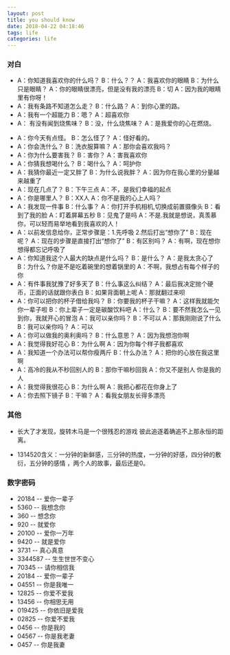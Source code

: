 ```yaml
---
layout: post
title: you should know
date: 2018-04-22 04:18:46
tags: life
categories: life
---
```


### 对白

- A：你知道我喜欢你的什么吗？
  B：什么？？
  A：我喜欢你的眼睛 
  B：为什么只是眼睛？
  A：你的眼睛很漂亮，但是没有我的漂亮 
  B：切 
  A：因为我的眼睛里有你呀！ 
-   A：我有条路不知道怎么走？
  B：什么路？
  A：到你心里的路。 
-   A：我有一个超能力 
  B：嗯？
  A：超喜欢你
-   A： 有没有闻到烧焦味？
  B：没，什么烧焦味？
  A：是我爱你的心在燃烧。

<!-- more -->

- A：你今天有点怪。
  B：怎么怪了？
  A：怪好看的。
-   A：你会洗什么？
  B：洗衣服算嘛？
  A：那你会喜欢我吗？
-   A：你为什么要害我？
  B：害你？
  A：害我喜欢你
-   A：你猜我想喝什么？
  B：喝什么？
  A：呵护你
-   A：我猜你最近一定又胖了
  B：为什么说我胖？
  A：因为你在我心里的分量越来越重了
-   A：现在几点了？
  B：下午三点
  A：不，是我们幸福的起点
-   A：你是哪里人？
  B：XX人
  A：你不是我的心上人吗？
-   A：我发现一件事
  B：什么事？
  A：你打开手机相机,切换成前置摄像头
  B：看到了我的脸
  A：盯着屏幕五秒
  B：见鬼了是吗
  A：不是.我就是想说，真羡慕你，可以轻而易举地看到我喜欢的人！
-   A：以前发信息给你，正常步骤是：1.先呼吸 2.然后打出“想你了”
  B：现在呢？
  A：现在的步骤是直接打出“想你了”
  B：有区别吗？
  A：有啊，现在想你想得都忘记呼吸了
-   A：你知道我这个人最大的缺点是什么吗？
  B：是什么？
  A：是我太贪心了
  B：为什么？你是不是吃着碗里的想着锅里的
  A：不啊，我想占有每个样子的你
-   A：有件事我犹豫了好多天了
  B：什么事这么纠结？
  A：最后我决定抛个硬币，正面的话就跟你表白
  B：如果背面朝上呢
  A：那就翻过来呗
-   A：你可以把你的杯子借给我吗？
  B：你要我的杯子干嘛？
  A：这样我就能欠你一辈子啦
  B：你上辈子一定是碳酸饮料吧
  A：什么？
  B：要不然我怎么一见到你，我就开心的冒泡
  A：我可以亲你吗？
  B：不可以
  A：那我刚刚说了什么
  B：我可以亲你吗？
  A：可以
-   A：你可以做我的奥利奥吗？
  B：什么意思？
  A：因为我想泡你啊
-   A：我觉得我好花心
  B：为什么啊
  A：因为你每个样子我都喜欢
-   A：我知道一个办法可以帮你瘦两斤
  B：什么办法？
  A：把你的心放在我这里啊
-   A：高冷的我从不秒回别人的
  B：那你干嘛秒回我
  A：你又不是别人 你是我的人
-   A：我觉得我很花心
  B：为什么啊
  A：我把心都花在你身上了
-   A：你去照下镜子
  B：干嘛？
  A：看我女朋友长得多漂亮


### 其他

- 长大了才发现，旋转木马是一个很残忍的游戏 彼此追逐着确追不上那永恒的距离。

- 1314520含义：一分钟的新鲜感，三分钟的热度，一分钟的好感，四分钟的敷衍，五分钟的感情
  ，两个人的故事，最后还是0。

### 数字密码

- 20184    -- 爱你一辈子
- 5360   -- 我想念你
- 360 -- 想念你
- 920 -- 就爱你
- 20100 -- 爱你一万年
- 9420 -- 就是爱你
- 3731 -- 真心真意
- 3344587 -- 生生世世不变心
- 70345 -- 请你相信我
- 20184 -- 爱你一辈子
- 04551 -- 你是我唯一
- 12825 -- 你爱不爱我
- 13456 -- 你相思无用
- 019425 -- 你依旧是爱我
- 02825 -- 你爱不爱我
- 0456 -- 你是我的
- 04567 -- 你是我老妻
- 0457 -- 你是我妻